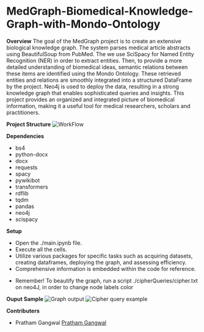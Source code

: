 # MedGraph-Biomedical-Knowledge-Graph-with-Mondo-Ontology

**Overview**
The goal of the MedGraph project is to create an extensive biological knowledge graph. The system parses medical article abstracts using BeautifulSoup from PubMed. The we use SciSpacy for Named Entity Recognition (NER) in order to extract entities. Then, to provide a more detailed understanding of biomedical ideas, semantic relations between these items are identified using the Mondo Ontology. These retrieved entities and relations are smoothly integrated into a structured DataFrame by the project. Neo4j is used to deploy the data, resulting in a strong knowledge graph that enables sophisticated queries and insights. This project provides an organized and integrated picture of biomedical information, making it a useful tool for medical researchers, scholars and practitioners.

**Project Structure**
![WorkFlow](https://i.imgur.com/C5CdBKs.png)

**Dependencies**
* bs4
* python-docx
* docx
* requests
* spacy
* pywikibot
* transformers
* rdflib
* tqdm
* pandas
* neo4j
* scispacy

**Setup**
* Open the ./main.ipynb file.
* Execute all the cells.
* Utilize various packages for specific tasks such as acquiring datasets, creating dataframes, deploying the graph, and assessing efficiency.
* Comprehensive information is embedded within the code for reference.
- Remember! To beautify the graph, run a script ./cipherQueries/cipher.txt on neo4J, in order to change node labels color

**Ouput Sample**
![Graph output](https://i.imgur.com/rggrcuB.png)
![Cipher query example](https://i.imgur.com/1NzjULa.png)

**Contributers**
* Pratham Gangwal [Pratham Gangwal](https://github.com/gangwalp)




